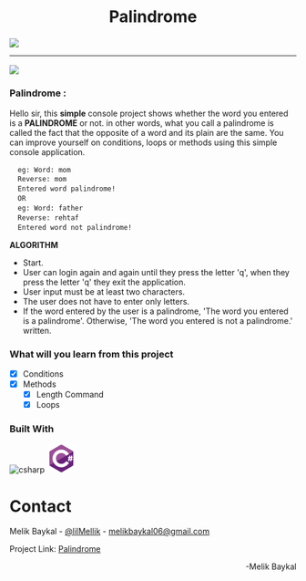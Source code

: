 <h1 align="center">Palindrome</h1>
<img align="center" src="https://user-images.githubusercontent.com/76618468/186225303-b4288675-e5b8-4bc7-99d6-5fd3a246f45a.jpg">
<hr>
<img align="center" src="https://user-images.githubusercontent.com/76618468/186225421-85c740ed-e2f2-4941-b8bc-f01c4fe4e81a.jpg">

<h3>Palindrome :</h3>

Hello sir, this <b>simple</b> console project shows whether the word you entered is a <b>PALINDROME</b> or not. in other words, what you call a palindrome is called the fact that the opposite of a word and its plain are the same. You can improve yourself on conditions, loops or methods using this simple console application.


```bash
  eg: Word: mom
  Reverse: mom
  Entered word palindrome!
  OR
  eg: Word: father
  Reverse: rehtaf
  Entered word not palindrome!
```

<b>ALGORITHM</b>

- Start.
- User can login again and again until they press the letter 'q', when they press the letter 'q' they exit the application.
- User input must be at least two characters.
- The user does not have to enter only letters.
- If the word entered by the user is a palindrome, 'The word you entered is a palindrome'. Otherwise, 'The word you entered is not a palindrome.' written.

<h3>What will you learn from this project</h3>

- [x] Conditions
- [x] Methods
    - [x] Length Command
    - [x] Loops

<h3>Built With</h3>
<img src="https://user-images.githubusercontent.com/76618468/185224412-9aa949ad-6e10-4304-9385-8ca74633934b.png" alt="csharp" width="50" height="50"/>
<img src="https://raw.githubusercontent.com/devicons/devicon/master/icons/csharp/csharp-original.svg" alt="csharp" width="50" height="50"/>

<h1>Contact</h1>

Melik Baykal - [@lilMellik](https://twitter.com/lilMellik) - melikbaykal06@gmail.com

Project Link: [Palindrome](https://github.com/Melik-B/palindrome)

<p align="right">-Melik Baykal</p>
